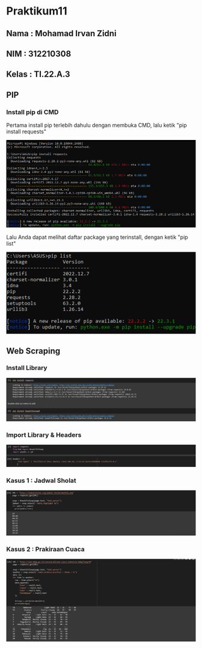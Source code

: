 # Praktikum11

## Nama : Mohamad Irvan Zidni

## NIM : 312210308

## Kelas : TI.22.A.3

## PIP

### Install pip di CMD

Pertama install pip terlebih dahulu dengan membuka CMD, lalu ketik "pip install requests"

![Foto](Picture/Install%20pip%20cmd.png)

Lalu Anda dapat melihat daftar package yang terinstall, dengan ketik "pip list"

![Foto](Picture/pip%20list.png)

## Web Scraping

### Install Library

![Foto](Picture/Install%20library.png)

### Import Library & Headers

![Foto](Picture/import%20libraries%20dan%20headers.png)

### Kasus 1 : Jadwal Sholat

![Foto](Picture/Kasus%201.png)

### Kasus 2 : Prakiraan Cuaca

![Foto](Picture/Kasus%202.png)